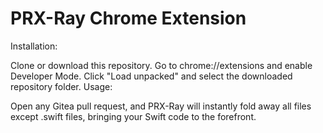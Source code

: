# PRX-Ray Chrome Extension

Installation:

Clone or download this repository.
Go to chrome://extensions and enable Developer Mode.
Click "Load unpacked" and select the downloaded repository folder.
Usage:

Open any Gitea pull request, and PRX-Ray will instantly fold away all files except .swift files, bringing your Swift code to the forefront.